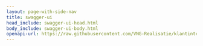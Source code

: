 ```yaml
---
layout: page-with-side-nav
title: swagger-ui
head_include: swagger-ui-head.html
body_include: swagger-ui-body.html
openapi-url: https://raw.githubusercontent.com/VNG-Realisatie/klantinteracties/main/api_familie_klantinteracties/klantinteracties/openapi.yaml
---
```

<div id="swagger-ui"></div>
